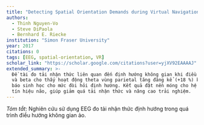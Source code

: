 ```yaml
---
title: "Detecting Spatial Orientation Demands during Virtual Navigation using EEG Brain Sensing"
authors:
  - Thinh Nguyen-Vo
  - Steve DiPaola
  - Bernhard E. Riecke
institution: "Simon Fraser University"
year: 2017
citations: 0
tags: [EEG, spatial-orientation, VR]
scholar_link: "https://scholar.google.com/citations?user=yjXV92EAAAAJ"
extended_summary: >-
  Đề tài đo tải nhận thức liên quan đến định hướng không gian khi điều hướng VR bằng EEG 16-kênh. Phân tích phổ tần theta
  và beta cho thấy hoạt động theta vùng parietal tăng đáng kể (+18 %) khi người dùng xoay liên tục tìm phương, hé lộ chỉ
  báo sinh học cho mức đòi hỏi định hướng. Kết quả đặt nền móng cho hệ thống VR thích ứng theo thời gian thực dựa trên
  tín hiệu não, giúp giảm quá tải nhận thức và nâng cao trải nghiệm.
---
```

_Tóm tắt_: Nghiên cứu sử dụng EEG đo tải nhận thức định hướng trong quá trình điều hướng không gian ảo.